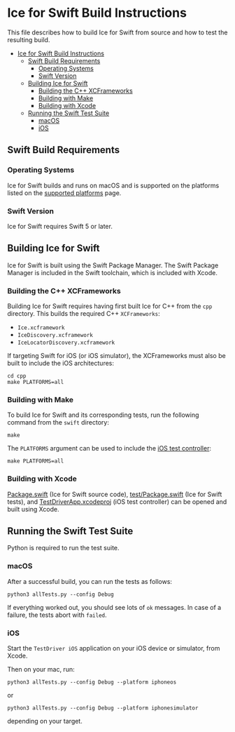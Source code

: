 # Ice for Swift Build Instructions

This file describes how to build Ice for Swift from source and how to test the
resulting build.

- [Ice for Swift Build Instructions](#ice-for-swift-build-instructions)
  - [Swift Build Requirements](#swift-build-requirements)
    - [Operating Systems](#operating-systems)
    - [Swift Version](#swift-version)
  - [Building Ice for Swift](#building-ice-for-swift)
    - [Building the C++ XCFrameworks](#building-the-c-xcframeworks)
    - [Building with Make](#building-with-make)
    - [Building with Xcode](#building-with-xcode)
  - [Running the Swift Test Suite](#running-the-swift-test-suite)
    - [macOS](#macos)
    - [iOS](#ios)

## Swift Build Requirements

### Operating Systems

Ice for Swift builds and runs on macOS and is supported on the platforms listed
on the [supported platforms] page.

### Swift Version

Ice for Swift requires Swift 5 or later.

## Building Ice for Swift

Ice for Swift is built using the Swift Package Manager. The Swift Package Manager is included in the Swift toolchain,
which is included with Xcode.

### Building the C++ XCFrameworks

Building Ice for Swift requires having first built Ice for C++ from the `cpp` directory. This builds the required
C++ `XCFrameworks`:

- `Ice.xcframework`
- `IceDiscovery.xcframework`
- `IceLocatorDiscovery.xcframework`

If targeting Swift for iOS (or iOS simulator), the XCFrameworks must also be built to include the iOS architectures:

```shell
cd cpp
make PLATFORMS=all
```

### Building with Make

To build Ice for Swift and its corresponding tests, run the following command from the `swift` directory:

```shell
make
```

The `PLATFORMS` argument can be used to include the [iOS test controller]:

```shell
make PLATFORMS=all
```

### Building with Xcode

[Package.swift] (Ice for Swift source code), [test/Package.swift] (Ice for Swift tests), and [TestDriverApp.xcodeproj] (iOS test controller) can be opened and built using Xcode.

## Running the Swift Test Suite

Python is required to run the test suite.

### macOS

After a successful build, you can run the tests as follows:

```shell
python3 allTests.py --config Debug
```

If everything worked out, you should see lots of `ok` messages. In case of a
failure, the tests abort with `failed`.

### iOS

Start the `TestDriver iOS` application on your iOS device or simulator, from
Xcode.

Then on your mac, run:

```shell
python3 allTests.py --config Debug --platform iphoneos
```

or

```shell
python3 allTests.py --config Debug --platform iphonesimulator
```

depending on your target.

[Package.swift]: ../Package.swift
[test/Package.swift]: ./test/Package.swift
[TestDriverApp.xcodeproj]: ./test/ios/TestDriverApp.xcodeproj
[supported platforms]: https://doc.zeroc.com/ice/3.7/release-notes/supported-platforms-for-ice-3-7-10
[iOS test controller]: ./test/ios/TestDriverApp.xcodeproj
